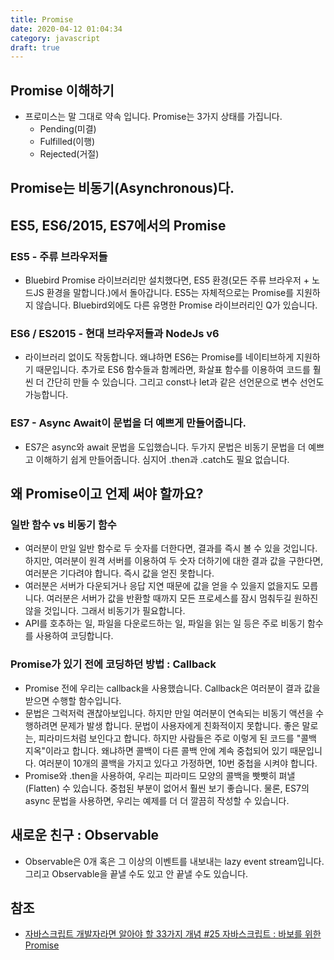```yaml
---
title: Promise
date: 2020-04-12 01:04:34
category: javascript
draft: true
---
```


## Promise 이해하기

- 프로미스는 말 그대로 약속 입니다. Promise는 3가지 상태를 가집니다.
  - Pending(미결)
  - Fulfilled(이행)
  - Rejected(거절)

## Promise는 비동기(Asynchronous)다.

## ES5, ES6/2015, ES7에서의 Promise

### ES5 - 주류 브라우저들

- Bluebird Promise 라이브러리만 설치했다면, ES5 환경(모든 주류 브라우저 + 노드JS 환경을 말합니다.)에서 돌아갑니다. ES5는 자체적으로는 Promise를 지원하지 않습니다. Bluebird외에도 다른 유명한 Promise 라이브러리인 Q가 있습니다.

### ES6 / ES2015 - 현대 브라우저들과 NodeJs v6

- 라이브러리 없이도 작동합니다. 왜냐하면 ES6는 Promise를 네이티브하게 지원하기 때문입니다. 추가로 ES6 함수들과 함께라면, 화살표 함수를 이용하여 코드를 훨씬 더 간단히 만들 수 있습니다. 그리고 const나 let과 같은 선언문으로 변수 선언도 가능합니다.

### ES7 - Async Await이 문법을 더 예쁘게 만들어줍니다.

- ES7은 async와 await 문법을 도입했습니다. 두가지 문법은 비동기 문법을 더 예쁘고 이해하기 쉽게 만들어줍니다. 심지어 .then과 .catch도 필요 없습니다.

## 왜 Promise이고 언제 써야 할까요?

### 일반 함수 vs 비동기 함수

- 여러분이 만일 일반 함수로 두 숫자를 더한다면, 결과를 즉시 볼 수 있을 것입니다. 하지만, 여러분이 원격 서버를 이용하여 두 숫자 더하기에 대한 결과 값을 구한다면, 여러분은 기다려야 합니다. 즉시 값을 얻진 못합니다.
- 여러분은 서버가 다운되거나 응답 지연 때문에 값을 얻을 수 있을지 없을지도 모릅니다. 여러분은 서버가 값을 반환할 때까지 모든 프로세스를 잠시 멈춰두길 원하진 않을 것입니다. 그래서 비동기가 필요합니다.
- API를 호추하는 일, 파일을 다운로드하는 일, 파일을 읽는 일 등은 주로 비동기 함수를 사용하여 코딩합니다.

### Promise가 있기 전에 코딩하던 방법 : Callback

- Promise 전에 우리는 callback을 사용했습니다. Callback은 여러분이 결과 값을 받으면 수행할 함수입니다.
- 문법은 그럭저럭 괜찮아보입니다. 하지만 만일 여러분이 연속되는 비동기 액션을 수행하려면 문제가 발생 합니다. 문법이 사용자에게 친화적이지 못합니다. 좋은 말로는, 피라미드처럼 보인다고 합니다. 하지만 사람들은 주로 이렇게 된 코드를 "콜백 지옥"이라고 합니다. 왜냐하면 콜백이 다른 콜백 안에 계속 중첩되어 있기 때문입니다. 여러분이 10개의 콜백을 가지고 있다고 가정하면, 10번 중첩을 시켜야 합니다.
- Promise와 .then을 사용하여, 우리는 피라미드 모양의 콜백을 빳빳히 펴낼(Flatten) 수 있습니다. 중첩된 부분이 없어서 훨씬 보기 좋습니다. 물론, ES7의 async 문법을 사용하면, 우리는 예제를 더 더 깔끔히 작성할 수 있습니다.

## 새로운 친구 : Observable

- Observable은 0개 혹은 그 이상의 이벤트를 내보내는 lazy event stream입니다. 그리고 Observable을 끝낼 수도 있고 안 끝낼 수도 있습니다.

## 참조

- [자바스크립트 개발자라면 알아야 할 33가지 개념 #25 자바스크립트 : 바보를 위한 Promise](https://velog.io/@jakeseo_me/%EC%9E%90%EB%B0%94%EC%8A%A4%ED%81%AC%EB%A6%BD%ED%8A%B8-%EA%B0%9C%EB%B0%9C%EC%9E%90%EB%9D%BC%EB%A9%B4-%EC%95%8C%EC%95%84%EC%95%BC-%ED%95%A0-33%EA%B0%80%EC%A7%80-%EA%B0%9C%EB%85%90-25-%EC%9E%90%EB%B0%94%EC%8A%A4%ED%81%AC%EB%A6%BD%ED%8A%B8-%EB%B0%94%EB%B3%B4%EB%A5%BC-%EC%9C%84%ED%95%9C-Promise)
